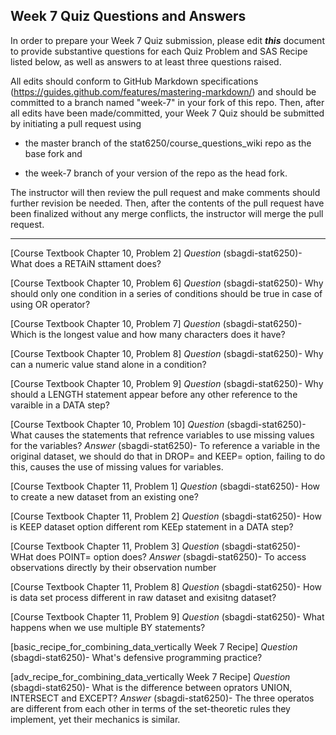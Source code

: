 ## Week 7 Quiz Questions and Answers

In order to prepare your Week 7 Quiz submission, please edit ***this*** document to provide substantive questions for each Quiz Problem and SAS Recipe listed below, as well as answers to at least three questions raised.

All edits should conform to GitHub Markdown specifications (https://guides.github.com/features/mastering-markdown/) and should be committed to a branch named "week-7" in your fork of this repo. Then, after all edits have been made/committed, your Week 7 Quiz should be submitted by initiating a pull request using

- the master branch of the stat6250/course_questions_wiki repo as the base fork and

- the week-7 branch of your version of the repo as the head fork.

The instructor will then review the pull request and make comments should further revision be needed. Then, after the contents of the pull request have been finalized without any merge conflicts, the instructor will merge the pull request.

********************************************************************************



[Course Textbook Chapter 10, Problem 2]
*Question* (sbagdi-stat6250)- What does a RETAiN sttament does?



[Course Textbook Chapter 10, Problem 6]
*Question* (sbagdi-stat6250)- Why should only one condition in a series of conditions should be true in case of using OR operator?



[Course Textbook Chapter 10, Problem 7]
*Question* (sbagdi-stat6250)- Which is the longest value and how many characters does it have?



[Course Textbook Chapter 10, Problem 8]
*Question* (sbagdi-stat6250)- Why can a numeric value stand alone in a condition?



[Course Textbook Chapter 10, Problem 9]
*Question* (sbagdi-stat6250)- Why should a LENGTH statement appear before any other reference to the varaible in a DATA step?



[Course Textbook Chapter 10, Problem 10]
*Question* (sbagdi-stat6250)- What causes the statements that refrence variables to use missing values for the variables?
*Answer* (sbagdi-stat6250)- To reference a variable in the original dataset, we should do that in DROP= and KEEP= option, failing to do this, causes the use of missing values for variables.



[Course Textbook Chapter 11, Problem 1]
*Question* (sbagdi-stat6250)- How to create a new dataset from an existing one?



[Course Textbook Chapter 11, Problem 2]
*Question* (sbagdi-stat6250)- How is KEEP dataset option different rom KEEp statement in a DATA step?



[Course Textbook Chapter 11, Problem 3]
*Question* (sbagdi-stat6250)- WHat does POINT= option does? 
*Answer* (sbagdi-stat6250)- To access observations directly by their observation number


[Course Textbook Chapter 11, Problem 8]
*Question* (sbagdi-stat6250)- How is data set process different in raw dataset and exisitng dataset?



[Course Textbook Chapter 11, Problem 9]
*Question* (sbagdi-stat6250)- What happens when we use multiple BY statements?



[basic_recipe_for_combining_data_vertically Week 7 Recipe]
*Question* (sbagdi-stat6250)- What's defensive programming practice?



[adv_recipe_for_combining_data_vertically Week 7 Recipe]
*Question* (sbagdi-stat6250)- What is the difference between oprators UNION, INTERSECT and EXCEPT?
*Answer* (sbagdi-stat6250)- The three operatos are different from each other in terms of the set-theoretic rules they implement, yet their mechanics is similar. 

